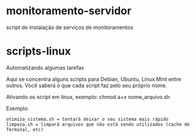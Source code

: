 # monitoramento-servidor
 script de instalação de serviços de monitoramentos

# scripts-linux

Automatizando algumas tarefas

Aqui se concentra alguns scripts para Debian, Ubuntu, Linux Mint entre outros. Você saberá o que cada script faz pelo seu próprio nome.

Ativando os script em linux, exemplo:
    chmod a+x nome_arquivo.sh

Exemplo:

    otimiza_sistema.sh = tentará deixar o seu sistema mais rápido
    limpeza.sh = limpará arquivos que não está sendo utilizados (cache de Terminal, etc)
